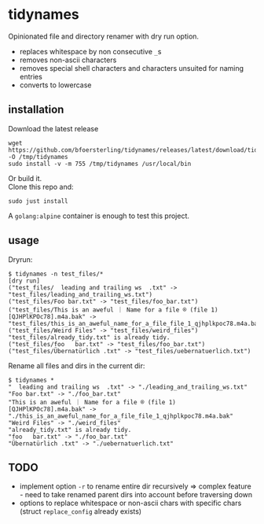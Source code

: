 # tidynames

Opinionated file and directory renamer with dry run option.
- replaces whitespace by non consecutive `_`s
- removes non-ascii characters
- removes special shell characters and characters unsuited for naming entries
- converts to lowercase

## installation

Download the latest release
```
wget https://github.com/bfoersterling/tidynames/releases/latest/download/tidynames_linux_x86_64 -O /tmp/tidynames
sudo install -v -m 755 /tmp/tidynames /usr/local/bin
```

Or build it.\
Clone this repo and:
```
sudo just install
```

A `golang:alpine` container is enough to test this project.

## usage

Dryrun:
```
$ tidynames -n test_files/*
[dry run]
("test_files/  leading and trailing ws  .txt" -> "test_files/leading_and_trailing_ws.txt")
("test_files/Foo bar.txt" -> "test_files/foo_bar.txt")
("test_files/This is an aweful ｜ Name for a file ® (file 1) [QJHPlKPOc78].m4a.bak" -> "test_files/this_is_an_aweful_name_for_a_file_file_1_qjhplkpoc78.m4a.bak")
("test_files/Weird Files" -> "test_files/weird_files")
"test_files/already_tidy.txt" is already tidy.
("test_files/foo   bar.txt" -> "test_files/foo_bar.txt")
("test_files/Übernatürlich .txt" -> "test_files/uebernatuerlich.txt")
```

Rename all files and dirs in the current dir:
```
$ tidynames *
"  leading and trailing ws  .txt" -> "./leading_and_trailing_ws.txt"
"Foo bar.txt" -> "./foo_bar.txt"
"This is an aweful ｜ Name for a file ® (file 1) [QJHPlKPOc78].m4a.bak" -> "./this_is_an_aweful_name_for_a_file_file_1_qjhplkpoc78.m4a.bak"
"Weird Files" -> "./weird_files"
"already_tidy.txt" is already tidy.
"foo   bar.txt" -> "./foo_bar.txt"
"Übernatürlich .txt" -> "./uebernatuerlich.txt"
```

## TODO

- implement option `-r` to rename entire dir recursively
=> complex feature - need to take renamed parent dirs into account before traversing down
- options to replace whitespace or non-ascii chars with specific chars
(struct `replace_config` already exists)
